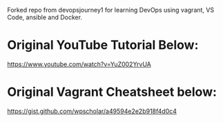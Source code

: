 Forked repo from devopsjourney1 for learning DevOps using vagrant, VS Code, ansible and Docker.

# Original YouTube Tutorial Below:
https://www.youtube.com/watch?v=YuZ002YrvUA

# Original Vagrant Cheatsheet below:
https://gist.github.com/wpscholar/a49594e2e2b918f4d0c4
